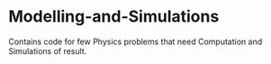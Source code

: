 # Modelling-and-Simulations
Contains code for few Physics problems that need Computation and Simulations of result.
